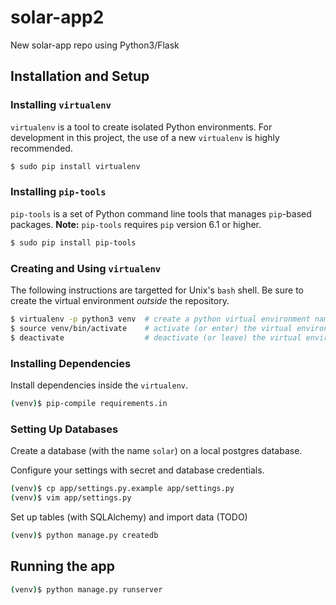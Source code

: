 # solar-app2
New solar-app repo using Python3/Flask

## Installation and Setup

### Installing `virtualenv`
`virtualenv` is a tool to create isolated Python environments. For development in this project, the use of a new `virtualenv` is highly recommended.
```bash
$ sudo pip install virtualenv
```

### Installing `pip-tools`
`pip-tools` is a set of Python command line tools that manages `pip`-based packages. **Note:** `pip-tools` requires `pip` version 6.1 or higher.
```bash
$ sudo pip install pip-tools
```

### Creating and Using `virtualenv`
The following instructions are targetted for Unix's `bash` shell. Be sure to create the virtual environment *outside* the repository.
```bash
$ virtualenv -p python3 venv  # create a python virtual environment named 'venv' using python3
$ source venv/bin/activate    # activate (or enter) the virtual environment
$ deactivate                  # deactivate (or leave) the virtual environment
```

### Installing Dependencies
Install dependencies inside the `virtualenv`.
```bash
(venv)$ pip-compile requirements.in
```

### Setting Up Databases
Create a database (with the name `solar`) on a local postgres database.

Configure your settings with secret and database credentials.
```bash
(venv)$ cp app/settings.py.example app/settings.py
(venv)$ vim app/settings.py
```

Set up tables (with SQLAlchemy) and import data (TODO)
```bash
(venv)$ python manage.py createdb
```

## Running the app

```bash
(venv)$ python manage.py runserver
```

